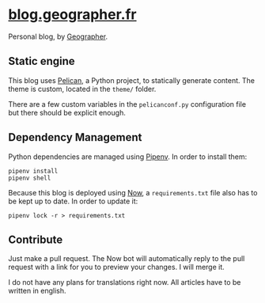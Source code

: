 # [blog.geographer.fr](https://blog.geographer.fr)

Personal blog, by [Geographer](https://twitter.com/geographeur).


## Static engine

This blog uses [Pelican](https://docs.getpelican.com/en/stable/), a Python
project, to statically generate content. The theme is custom, located in the
`theme/` folder.

There are a few custom variables in the `pelicanconf.py` configuration
file but there should be explicit enough.


## Dependency Management

Python dependencies are managed using [Pipenv](https://github.com/pypa/pipenv).
In order to install them:

```
pipenv install
pipenv shell
```

Because this blog is deployed using [Now](https://zeit.co/), a
`requirements.txt` file also has to be kept up to date. In order to update it:

```
pipenv lock -r > requirements.txt
```


## Contribute

Just make a pull request. The Now bot will automatically reply to the pull
request with a link for you to preview your changes. I will merge it.

I do not have any plans for translations right now. All articles have to be
written in english.